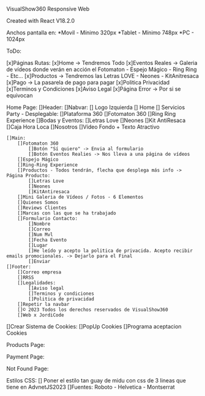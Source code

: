 VisualShow360 Responsive Web

Created with React V18.2.0

Anchos pantalla en:
    *Movil - Mínimo 320px
    *Tablet - Mínimo 748px
    *PC - 1024px

ToDo:

[x]Páginas Rutas:
    [x]Home -> Tendremos Todo
    [x]Eventos Reales -> Galeria de vídeos donde verán en acción el Fotomaton - Espejo Mágico - Ring Ring - Etc...
    [x]Productos -> Tendremos las Letras LOVE - Neones - KitAnitresaca
    [x]Pago -> La pasarela de pago para pagar
    [x]Politica Privacidad
    [x]Terminos y Condiciones
    [x]Aviso Legal
    [x]Página Error -> Por si se equivocan


Home Page:
    []Header:
        []Nabvar:
            [] Logo Izquierda
            [] Home
            [] Servicios Party - Desplegable:
                []Plataforma 360
                []Fotomaton 360
                []Ring Ring Experience
            []Bodas y Eventos:
                []Letras Love
                []Neones
                []Kit AntiResaca
            []Caja Hora Loca
            []Nosotros
        []Vídeo Fondo + Texto Atractivo

    []Main:
        []Fotomaton 360
            []Botón "Sí quiero" -> Envia al formulario
            []Botón Eventos Realies -> Nos lleva a una página de vídeos
        []Espejo Mágico
        []Ring-Ring Experience
        []Productos - Todos tendrán, flecha que desplega más info -> Página Producto:
            []Letras Love
            []Neones
            []KitAntiresaca
        []Mini Galeria de Vídeos / Fotos - 6 Elementos
        []Quienes Somos 
        []Reviews Clientes
        []Marcas con las que se ha trabajado
        []Formulario Contacto:
            []Nombre
            []Correo
            []Num Mvl
            []Fecha Evento
            []Lugar
            []He leído y acepto la politica de privacida. Acepto recibir emails promocionales. -> Dejarlo para el Final
            []Enviar
    []Footer:
        []Correo empresa
        []RRSS
        []Legalidades:
            []Aviso legal
            []Terminos y condiciones
            []Politica de privacidad
        []Repetir la navbar
        []© 2023 Todos los derechos reservados de VisualShow360
        []Web x JordiCode
[]Crear Sistema de Cookies:
    []PopUp Cookies
    []Programa aceptacion Cookies




Products Page:

Payment Page:

Not Found Page:

Estilos CSS:
    [] Poner el estilo tan guay de midu con css de 3 lineas que tiene en AdvnetJS2023
    []Fuentes: Roboto - Helvetica - Montserrat